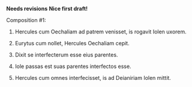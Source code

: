 **Needs revisions**
**Nice first draft!**

Composition #1:

1. Hercules cum Oechaliam ad patrem venisset, is rogavit Iolen uxorem.

2. Eurytus cum nollet, Hercules Oechaliam cepit. 

3. Dixit se interfecterum esse eius parentes. 

4. Iole passas est suas parentes interfectos esse. 

5. Hercules cum omnes interfecisset, is ad Deianiriam Iolen mittit. 


